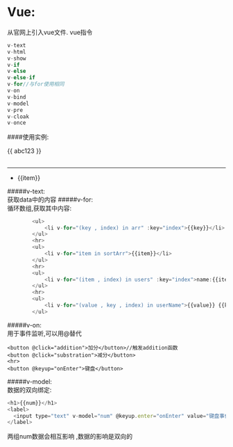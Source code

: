 Vue:
===
从官网上引入vue文件.
vue指令

```js
v-text
v-html
v-show
v-if
v-else
v-else-if
v-for//与for使用相同
v-on
v-bind
v-model
v-pre
v-cloak
v-once
```
####使用实例:<br>
	<body>
	<div id="app">
	    <!--//数据插入到app作用域下需要用{{变量}}-->
	    {{ abc123 }}
	    <h2 v-text="vText"></h2>
	    <!--引入方式-->
	    <hr>
	    <div>
	        <ul>
	            <li v-for="item in arr">{{item}}</li>
	        </ul>
	    </div>
	</div>
	<script src="../js/vue.js">
	</script>
	<script>
	    // mvvm框架
	    new Vue({
	        el: '#app',
	        data: {//请求的原始数据,都会放到data中
	            abc123: 'hello World',
	            vText: '指令变量',
	            arr: [123,456,789]
	        }
	    });
	</script>

#####v-text:<br>
获取data中的内容
#####v-for:<br>
循环数组,获取其中内容:<br>
```js
		<ul>
            <li v-for="(key , index) in arr" :key="index">{{key}}</li>
        </ul>
        <hr>
        <ul>
            <li v-for="item in sortArr">{{item}}</li>
        </ul>
        <hr>
        <ul>
            <li v-for="(item , index) in users" :key="index">name:{{item.name}} age:{{item.age}}</li>
        </ul>
        <hr>
        <ul>
            <li v-for="(value , key , index) in userName">{{value}} {{key}} {{index}}</li>
        </ul>
```
#####v-on: <br>
用于事件监听,可以用@替代<br>

	<button @click="addition">加分</button>//触发addition函数
    <button @click="substration">减分</button>
    <hr>
    <button @keyup="onEnter">键盘</button>

#####v-model:<br>
数据的双向绑定:<br>

```js
<h1>{{num}}</h1>
<label>
  <input type="text" v-model="num" @keyup.enter="onEnter" value="键盘事件">
</label>

```
两组num数据会相互影响 ,数据的影响是双向的